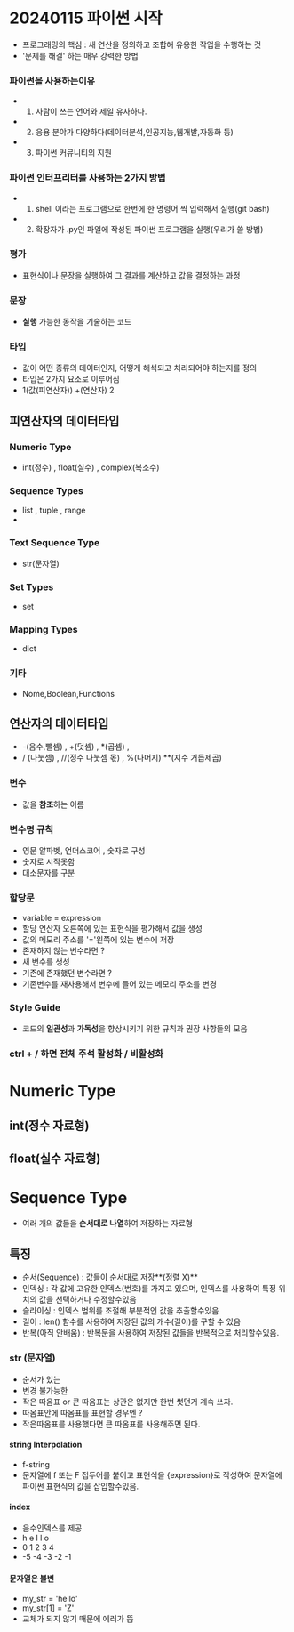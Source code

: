# 20240115 파이썬 시작

- 프로그래밍의 핵심 : 새 연산을 정의하고 조합해 유용한 작업을 수행하는 것
- '문제를 해결' 하는 매우 강력한 방법

### 파이썬을 사용하는이유
- 1. 사람이 쓰는 언어와 제일 유사하다.
- 2. 응용 분야가 다양하다(데이터분석,인공지능,웹개발,자동화 등)
- 3. 파이썬 커뮤니티의 지원

### 파이썬 인터프리터를 사용하는 2가지 방법
- 1. shell 이라는 프로그램으로 한번에 한 명령어 씩 입력해서 실행(git bash)
- 2. 확장자가 .py인 파일에 작성된 파이썬 프로그램을 실행(우리가 쓸 방법)

### 평가
- 표현식이나 문장을 실행하여 그 결과를 계산하고 값을 결정하는 과정

### 문장
- **실행** 가능한 동작을 기술하는 코드

### 타입
- 값이 어떤 종류의 데이터인지, 어떻게 해석되고 처리되어야 하는지를 정의
- 타입은 2가지 요소로 이루어짐
- 1(값(피연산자)) +(연산자) 2 

## 피연산자의 데이터타입
### Numeric Type
- int(정수) , float(실수) , complex(복소수)

### Sequence Types
- list , tuple , range
- 
### Text Sequence Type
- str(문자열)

### Set Types
- set

### Mapping Types
- dict

### 기타
- Nome,Boolean,Functions


## 연산자의 데이터타입
- -(음수,뺄셈) , +(덧셈) , *(곱셈) ,
-  / (나눗셈) , //(정수 나눗셈 몫) , %(나머지) **(지수 거듭제곱)

### 변수
- 값을 **참조**하는 이름

### 변수명 규칙
- 영문 알파벳, 언더스코어 , 숫자로 구성
- 숫자로 시작못함
- 대소문자를 구분

### 할당문 
- variable = expression
- 할당 연산자 오른쪽에 있는 표현식을 평가해서 값을 생성
- 값의 메모리 주소를 '='왼쪽에 있는 변수에 저장
- 존재하지 않는 변수라면 ?
- 새 변수를 생성
- 기존에 존재했던 변수라면 ?
- 기존변수를 재사용해서 변수에 들어 있는 메모리 주소를 변경 

### Style Guide 
- 코드의 **일관성**과 **가독성**을 향상시키기 위한 규칙과 권장 사항들의 모음

### ctrl + / 하면 전체 주석 활성화 / 비활성화

# Numeric Type

## int(정수 자료형)

## float(실수 자료형)

# Sequence Type
- 여러 개의 값들을 **순서대로 나열**하여 저장하는 자료형

## 특징
- 순서(Sequence) : 값들이 순서대로 저장**(정렬 X)**
- 인덱싱 : 각 값에 고유한 인덱스(번호)를 가지고 있으며, 인덱스를 사용하여 특정 위치의 값을 선택하거나 수정할수있음
- 슬라이싱 : 인덱스 범위를 조절해 부분적인 값을 추출할수있음
- 길이 : len() 함수를 사용하여 저장된 값의 개수(길이)를 구할 수 있음
- 반복(아직 안배움) : 반복문을 사용하여 저장된 값들을  반복적으로 처리할수있음.

### str (문자열)
- 순서가 있는
- 변경 불가능한
- 작은 따옴표 or 큰 따옴표는 상관은 없지만 한번 썻던거 계속 쓰자.
- 따옴표안에 따옴표를 표현할 경우엔 ?
- 작은따옴표를 사용했다면 큰 따옴표를 사용해주면 된다.

#### string Interpolation
- f-string
- 문자열에 f 또는 F 접두어를 붙이고 표현식을 {expression}로 작성하여 문자열에 파이썬 표현식의 값을 삽입할수있음.

#### index
- 음수인덱스를 제공
- h e l l o
- 0 1 2 3 4
- -5 -4 -3 -2 -1 

#### 문자열은 불변
- my_str = 'hello'
- my_str[1] = 'Z'
- 교체가 되지 않기 때문에 에러가 뜸